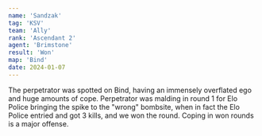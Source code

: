 ```yaml
---
name: 'Sandzak'
tag: 'KSV'
team: 'Ally'
rank: 'Ascendant 2'
agent: 'Brimstone'
result: 'Won'
map: 'Bind'
date: 2024-01-07
---
```


The perpetrator was spotted on Bind, having an immensely overflated ego and huge amounts of cope. Perpetrator was malding in round 1 for Elo Police bringing the spike to the "wrong" bombsite, when in fact the Elo Police entried and got 3 kills, and we won the round. Coping in won rounds is a major offense.
